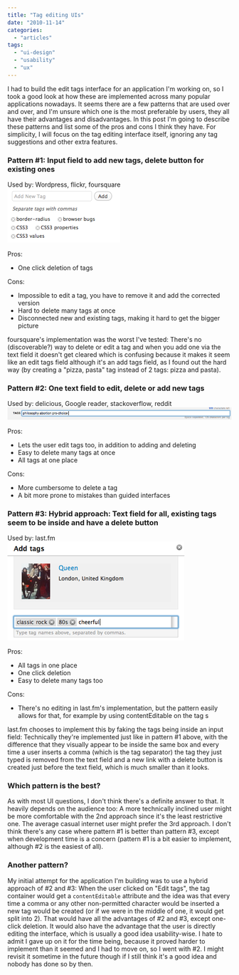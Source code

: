 ```yaml
---
title: "Tag editing UIs"
date: "2010-11-14"
categories:
  - "articles"
tags:
  - "ui-design"
  - "usability"
  - "ux"
---
```


I had to build the edit tags interface for an application I'm working on, so I took a good look at how these are implemented across many popular applications nowadays. It seems there are a few patterns that are used over and over, and I'm unsure which one is the most preferable by users, they all have their advantages and disadvantages. In this post I'm going to describe these patterns and list some of the pros and cons I think they have. For simplicity, I will focus on the tag editing interface itself, ignoring any tag suggestions and other extra features.

### Pattern #1: Input field to add new tags, delete button for existing ones

Used by: Wordpress, flickr, foursquare![Screenshot of Wordpress' tagging UI](images/Screen-shot-2010-11-14-at-16.45.11-.png "Wordpress' tagging UI")

Pros:

- One click deletion of tags

Cons:

- Impossible to edit a tag, you have to remove it and add the corrected version
- Hard to delete many tags at once
- Disconnected new and existing tags, making it hard to get the bigger picture

foursquare's implementation was the worst I've tested: There's no (discoverable?) way to delete or edit a tag and when you add one via the text field it doesn't get cleared which is confusing because it makes it seem like an edit tags field although it's an add tags field, as I found out the hard way (by creating a "pizza, pasta" tag instead of 2 tags: pizza and pasta).

### Pattern #2: One text field to edit, delete or add new tags

Used by: delicious, Google reader, stackoverflow, reddit[![Screenshot of delicious' tagging UI](images/Screen-shot-2010-11-14-at-16.47.04-.png "Delicious' tagging UI")](images/Screen-shot-2010-11-14-at-16.47.04-.png)

Pros:

- Lets the user edit tags too, in addition to adding and deleting
- Easy to delete many tags at once
- All tags at one place

Cons:

- More cumbersome to delete a tag
- A bit more prone to mistakes than guided interfaces

### Pattern #3: Hybrid approach: Text field for all, existing tags seem to be inside and have a delete button

Used by: last.fm![Screenshot of last.fm's tagging UI](images/Screen-shot-2010-11-14-at-16.54.45-.png "last.fm's tagging UI")

Pros:

- All tags in one place
- One click deletion
- Easy to delete many tags too

Cons:

- There's no editing in last.fm's implementation, but the pattern easily allows for that, for example by using contentEditable on the tag <a>s

last.fm chooses to implement this by faking the tags being inside an input field: Technically they're implemented just like in pattern #1 above, with the difference that they visually appear to be inside the same box and every time a user inserts a comma (which is the tag separator) the tag they just typed is removed from the text field and a new <a> link with a delete button is created just before the text field, which is much smaller than it looks.

### Which pattern is the best?

As with most UI questions, I don't think there's a definite answer to that. It heavily depends on the audience too: A more technically inclined user might be more comfortable with the 2nd approach since it's the least restrictive one. The average casual internet user might prefer the 3rd approach. I don't think there's any case where pattern #1 is better than pattern #3, except when development time is a concern (pattern #1 is a bit easier to implement, although #2 is the easiest of all).

### Another pattern?

My initial attempt for the application I'm building was to use a hybrid approach of #2 and #3: When the user clicked on "Edit tags", the tag container would get a `contentEditable` attribute and the idea was that every time a comma or any other non-permitted character would be inserted a new tag would be created (or if we were in the middle of one, it would get split into 2). That would have all the advantages of #2 and #3, except one-click deletion. It would also have the advantage that the user is directly editing the interface, which is usually a good idea usability-wise. I hate to admit I gave up on it for the time being, because it proved harder to implement than it seemed and I had to move on, so I went with #2. I might revisit it sometime in the future though if I still think it's a good idea and nobody has done so by then.
